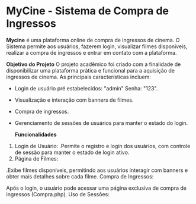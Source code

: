 # MyCine - Sistema de Compra de Ingressos
**Mycine** é uma plataforma online de compra de ingressos de cinema. O Sistema permite aos usuários, fazerem login, visualizar filmes disponíveis, realizar a compra de ingressos e entrar em contato com a plataforma.

**Objetivo do Projeto**
O projeto acadêmico foi criado com a finalidade de disponibilizar uma plataforma prática e funcional para a aquisição de ingressos de cinema. As principais características incluem:
* Login de usuário pré estabelecidos: "admin" Senha: "123".
* Visualização e interação com banners de filmes.
* Compra de ingressos.
* Gerenciamento de sessões de usuários para manter o estado do login.

  **Funcionalidades**
1. Login de Usuário:
 .Permite o registro e login dos usuários, com controle de sessão para manter o estado de login ativo.
2. Página de Filmes:

.Exibe filmes disponíveis, permitindo aos usuários interagir com banners e obter mais detalhes sobre cada filme.
Compra de Ingressos:

Após o login, o usuário pode acessar uma página exclusiva de compra de ingressos (Compra.php).
Uso de Sessões:



